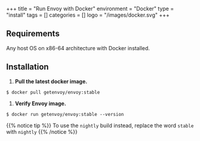 +++
title = "Run Envoy with Docker"
environment = "Docker"
type = "install"
tags = []
categories = []
logo = "/images/docker.svg"
+++

## Requirements ##

Any host OS on x86-64 architecture with Docker installed.

## Installation ##

1. **Pull the latest docker image.**
```
$ docker pull getenvoy/envoy:stable
```

1. **Verify Envoy image.**
```
$ docker run getenvoy/envoy:stable --version
```

{{% notice tip %}}
To use the `nightly` build instead, replace the word `stable` with `nightly`
{{% /notice %}}
